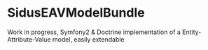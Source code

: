 SidusEAVModelBundle
===========

Work in progress, Symfony2 & Doctrine implementation of a Entity-Attribute-Value model, easily extendable
